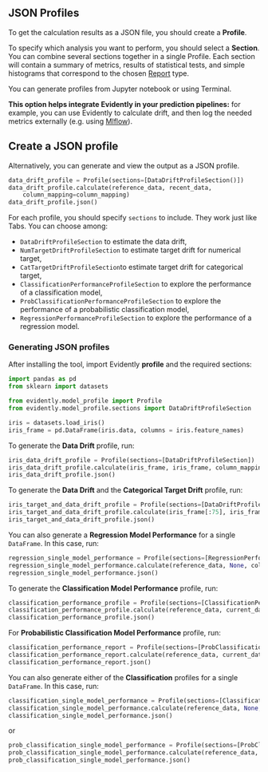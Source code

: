 ## JSON Profiles

To get the calculation results as a JSON file, you should create a **Profile**.

To specify which analysis you want to perform, you should select a **Section**. You can combine several sections together in a single Profile. Each section will contain a summary of metrics, results of statistical tests, and simple histograms that correspond to the chosen [Report](../get-started/reports/) type.&#x20;

You can generate profiles from Jupyter notebook or using Terminal.&#x20;

**This option helps integrate Evidently in your prediction pipelines:** for example, you can use Evidently to calculate drift, and then log the needed metrics externally (e.g. using [Mlflow](../step-by-step-guides/integrations/evidently-+-mlflow.md)).


## **Create a JSON profile**

Alternatively, you can generate and view the output as a JSON profile.

```python
data_drift_profile = Profile(sections=[DataDriftProfileSection()])
data_drift_profile.calculate(reference_data, recent_data, 
    column_mapping=column_mapping)
data_drift_profile.json()
```

For each profile, you should specify `sections` to include. They work just like Tabs. You can choose among:

* `DataDriftProfileSection` to estimate the data drift,
* `NumTargetDriftProfileSection` to estimate target drift for numerical target,
* `CatTargetDriftProfileSection`to estimate target drift for categorical target,
* `ClassificationPerformanceProfileSection` to explore the performance of a classification model,
* `ProbClassificationPerformanceProfileSection` to explore the performance of a probabilistic classification model,
* `RegressionPerformanceProfileSection` to explore the performance of a regression model.

### Generating JSON profiles

After installing the tool, import Evidently **profile** and the required sections:

```python
import pandas as pd
from sklearn import datasets

from evidently.model_profile import Profile
from evidently.model_profile.sections import DataDriftProfileSection

iris = datasets.load_iris()
iris_frame = pd.DataFrame(iris.data, columns = iris.feature_names)
```

To generate the **Data Drift** profile, run:

```python
iris_data_drift_profile = Profile(sections=[DataDriftProfileSection])
iris_data_drift_profile.calculate(iris_frame, iris_frame, column_mapping=None)
iris_data_drift_profile.json() 
```

To generate the **Data Drift** and the **Categorical Target Drift** profile, run:

```python
iris_target_and_data_drift_profile = Profile(sections=[DataDriftProfileSection, CatTargetDriftProfileSection])
iris_target_and_data_drift_profile.calculate(iris_frame[:75], iris_frame[75:], column_mapping=None) 
iris_target_and_data_drift_profile.json() 
```

You can also generate a **Regression Model Performance** for a single `DataFrame`. In this case, run:

```python
regression_single_model_performance = Profile(sections=[RegressionPerformanceProfileSection])
regression_single_model_performance.calculate(reference_data, None, column_mapping=column_mapping)
regression_single_model_performance.json()
```

To generate the **Classification Model Performance** profile, run:

```python
classification_performance_profile = Profile(sections=[ClassificationPerformanceProfileSection])
classification_performance_profile.calculate(reference_data, current_data, column_mapping=column_mapping)
classification_performance_profile.json()
```

For **Probabilistic Classification Model Performance** profile, run:

```python
classification_performance_report = Profile(sections=[ProbClassificationPerformanceProfileSection])
classification_performance_report.calculate(reference_data, current_data, column_mapping=column_mapping)
classification_performance_report.json()
```

You can also generate either of the **Classification** profiles for a single `DataFrame`. In this case, run:

```python
classification_single_model_performance = Profile(sections=[ClassificationPerformanceProfileSection])
classification_single_model_performance.calculate(reference_data, None, column_mapping=column_mapping)
classification_single_model_performance.json()
```

or

```python
prob_classification_single_model_performance = Profile(sections=[ProbClassificationPerformanceProfileSection])
prob_classification_single_model_performance.calculate(reference_data, None, column_mapping=column_mapping)
prob_classification_single_model_performance.json()
```


